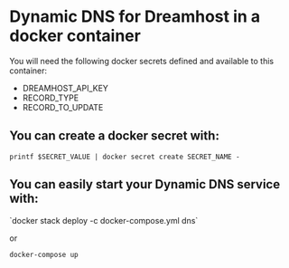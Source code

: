 <h1>Dynamic DNS for Dreamhost in a docker container</h1>

You will need the following docker secrets defined and available to this container:

- DREAMHOST_API_KEY
- RECORD_TYPE
- RECORD_TO_UPDATE

<h2>You can create a docker secret with:</h2>

`printf $SECRET_VALUE | docker secret create SECRET_NAME -`

<h2>You can easily start your Dynamic DNS service with:</h2>
`docker stack deploy -c docker-compose.yml dns`

or

`docker-compose up`
